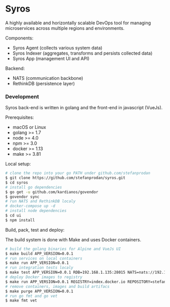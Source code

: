 # Syros

A highly available and horizontally scalable DevOps tool for managing microservices across multiple regions and environments. 

Components:

* Syros Agent (collects various system data)
* Syros Indexer (aggregates, transforms and persists collected data)
* Syros App (management UI and API)

Backend:

* NATS (communication backbone)
* RethinkDB (persistence layer)

### Development 

Syros back-end is written in golang and the front-end in javascript (VueJs).

Prerequisites:

* macOS or Linux
* golang >= 1.7
* node >= 4.0
* npm >= 3.0
* docker >= 1.13
* make >= 3.81

Local setup:

```sh
# clone the repo into your go PATH under github.com/stefanprodan
$ git clone https://github.com/stefanprodan/syros.git
$ cd syros
# install go dependencies
$ go get -u github.com/kardianos/govendor
$ govendor sync
# run NATS and RethinkDB localy 
# docker-compose up -d
# install node dependencies
$ cd ui
$ npm install
```

Build, pack, test and deploy:

The build system is done with Make and uses Docker containers. 

```sh
# build the golang binaries for Alpine and VueJs UI
$ make build APP_VERSION=0.0.1
# run services on local containers
$ make run APP_VERSION=0.0.1
# run integration tests localy
$ make test APP_VERSION=0.0.1 RDB=192.168.1.135:28015 NATS=nats://192.168.1.135:4222
# deploy Docker images to registry
$ make run APP_VERSION=0.0.1 REGISTRY=index.docker.io REPOSITORY=stefanprodan
# remove containers, images and build artifacs 
$ make purge APP_VERSION=0.0.1
# run go fmt and go vet
$ make fmt vet
```


